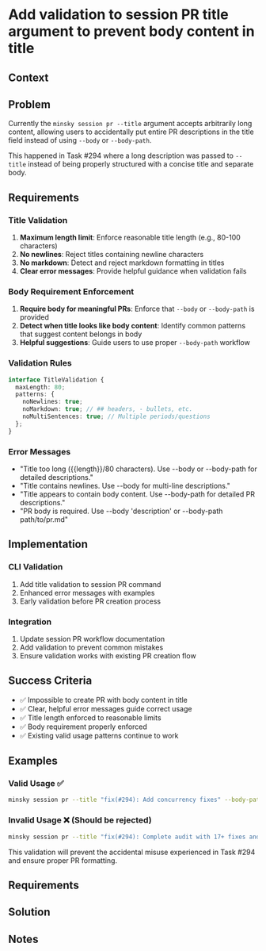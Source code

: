 # Add validation to session PR title argument to prevent body content in title

## Context

## Problem

Currently the `minsky session pr --title` argument accepts arbitrarily long content, allowing users to accidentally put entire PR descriptions in the title field instead of using `--body` or `--body-path`.

This happened in Task #294 where a long description was passed to `--title` instead of being properly structured with a concise title and separate body.

## Requirements

### Title Validation

1. **Maximum length limit**: Enforce reasonable title length (e.g., 80-100 characters)
2. **No newlines**: Reject titles containing newline characters
3. **No markdown**: Detect and reject markdown formatting in titles
4. **Clear error messages**: Provide helpful guidance when validation fails

### Body Requirement Enforcement

1. **Require body for meaningful PRs**: Enforce that `--body` or `--body-path` is provided
2. **Detect when title looks like body content**: Identify common patterns that suggest content belongs in body
3. **Helpful suggestions**: Guide users to use proper `--body-path` workflow

### Validation Rules

```typescript
interface TitleValidation {
  maxLength: 80;
  patterns: {
    noNewlines: true;
    noMarkdown: true; // ## headers, - bullets, etc.
    noMultiSentences: true; // Multiple periods/questions
  };
}
```

### Error Messages

- "Title too long ({{length}}/80 characters). Use --body or --body-path for detailed descriptions."
- "Title contains newlines. Use --body for multi-line descriptions."
- "Title appears to contain body content. Use --body-path for detailed PR descriptions."
- "PR body is required. Use --body 'description' or --body-path path/to/pr.md"

## Implementation

### CLI Validation

1. Add title validation to session PR command
2. Enhanced error messages with examples
3. Early validation before PR creation process

### Integration

1. Update session PR workflow documentation
2. Add validation to prevent common mistakes
3. Ensure validation works with existing PR creation flow

## Success Criteria

- ✅ Impossible to create PR with body content in title
- ✅ Clear, helpful error messages guide correct usage
- ✅ Title length enforced to reasonable limits
- ✅ Body requirement properly enforced
- ✅ Existing valid usage patterns continue to work

## Examples

### Valid Usage ✅

```bash
minsky session pr --title "fix(#294): Add concurrency fixes" --body-path process/tasks/294/pr.md
```

### Invalid Usage ❌ (Should be rejected)

```bash
minsky session pr --title "fix(#294): Complete audit with 17+ fixes and comprehensive ESLint rules for prevention"
```

This validation will prevent the accidental misuse experienced in Task #294 and ensure proper PR formatting.

## Requirements

## Solution

## Notes
